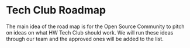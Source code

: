 # Tech Club Roadmap 

The main idea of the road map is for the Open Source Community to pitch on ideas
on what HW Tech Club should work. We will run these ideas through our team and the 
approved ones will be added to the list.

 
